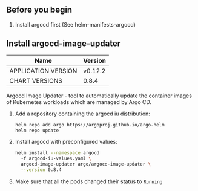 ## Before you begin

1. Install argocd first (See helm-manifests-argocd)

## Install argocd-image-updater

| Name | Version |
|------|---------|
| APPLICATION VERSION | v0.12.2 |
| CHART VERSIONS | 0.8.4 |

Argocd Image Updater - tool to automatically update the container images of Kubernetes workloads which are managed by Argo CD.

1. Add a repository containing the argocd iu distribution:

   ```bash
   helm repo add argo https://argoproj.github.io/argo-helm
   helm repo update
   ```

1. Install argocd with preconfigured values:

   ```bash
   helm install --namespace argocd
     -f argocd-iu-values.yaml \
     argocd-image-updater argo/argocd-image-updater \
     --version 0.8.4
   ```

1. Make sure that all the pods changed their status to `Running`